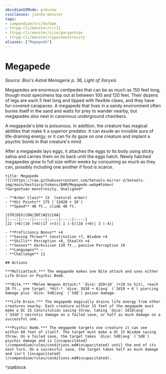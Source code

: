 ```yaml
---
obsidianUIMode: preview
cssclasses: json5e-monster
tags:
- compendium/src/5e/bam
- ttrpg-cli/monster/cr/11
- ttrpg-cli/monster/size/gargantuan
- ttrpg-cli/monster/type/monstrosity
aliases: ["Megapede"]
---
```

# Megapede
*Source: Boo's Astral Menagerie p. 36, Light of Xaryxis*  

Megapedes are enormous centipedes that can be as much as 150 feet long, though most specimens top out at between 100 and 120 feet. Their dozens of legs are each 5 feet long and tipped with flexible claws, and they have fur-covered carapaces. A megapede that lives in a sandy environment often buries itself in the sand and waits for prey to wander nearby, but megapedes also nest in cavernous underground chambers.

A megapede's bite is poisonous. In addition, the creature has magical abilities that make it a superior predator. It can exude an invisible aura of life-draining energy, or it can fix its gaze on one creature and implant a psychic bomb in that creature's mind.

After a megapede lays eggs, it attaches the eggs to its body using sticky saliva and carries them on its back until the eggs hatch. Newly hatched megapedes grow to full size within weeks by consuming as much as they can, possibly including one another if food is scarce.

```ad-statblock
title: Megapede
![](https://raw.githubusercontent.com/5etools-mirror-2/5etools-img/main/bestiary/tokens/BAM/Megapede.webp#token)
*Gargantuan monstrosity, Unaligned*

- **Armor Class** 15  (natural armor)
- **Hit Points** 175 (`13d20 + 39`)
- **Speed** 40 ft., climb 40 ft.

|STR|DEX|CON|INT|WIS|CHA|
|:---:|:---:|:---:|:---:|:---:|:---:|
|22 (+6)|10 (+0)|17 (+3)| 1 (-5)|10 (+0)| 3 (-4)|

- **Proficiency Bonus** +4
- **Saving Throws** Constitution +7, Wisdom +4
- **Skills** Perception +8, Stealth +4
- **Senses** darkvision 120 ft., passive Perception 18
- **Languages** —
- **Challenge** 11

## Actions

***Multiattack.*** The megapede makes one Bite attack and uses either Life Drain or Psychic Bomb.

***Bite.*** *Melee Weapon Attack:* `dice: d20+10` (+10 to hit), reach 20 ft., one target. *Hit:* `dice: 3d10 + 6|avg` (`3d10 + 6`) piercing damage plus `dice: 5d8|avg` (`5d8`) poison damage.

***Life Drain.*** The megapede magically drains life energy from other creatures nearby. Each creature within 15 feet of the megapede must make a DC 15 Constitution saving throw, taking `dice: 3d10|avg` (`3d10`) necrotic damage on a failed save, or half as much damage on a successful one.

***Psychic Bomb.*** The megapede targets one creature it can see within 60 feet of itself. The target must make a DC 15 Wisdom saving throw. On a failed save, the target takes `dice: 5d8|avg` (`5d8`) psychic damage and is [incapacitated](/compendium/rules/conditions.md#incapacitated) until the end of its next turn. On a successful save, the target takes half as much damage and isn't [incapacitated](/compendium/rules/conditions.md#incapacitated).
```
^statblock
